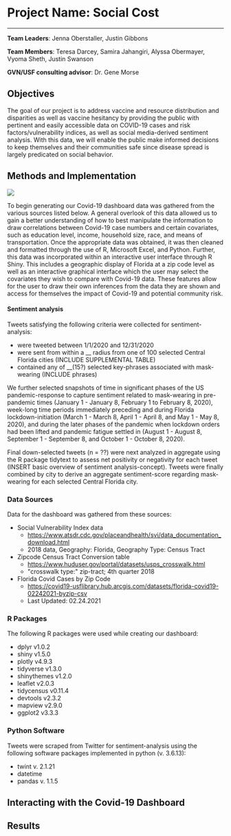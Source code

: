 # Project Name: Social Cost
---
**Team Leaders**: Jenna Oberstaller, Justin Gibbons

**Team Members**:  Teresa Darcey, Samira Jahangiri, Alyssa Obermayer, Vyoma Sheth, Justin Swanson

**GVN/USF consulting advisor**: Dr. Gene Morse

## Objectives

The goal of our project is to address vaccine and resource distribution and disparities as well as vaccine hesitancy by providing the public with pertinent and easily accessible data on COVID-19 cases and risk factors/vulnerability indices, as well as social media-derived sentiment analysis. With this data, we will enable the public  make informed decisions to keep themselves and their communities safe since disease spread is largely predicated on social behavior. 

## Methods and Implementation

![](https://i.imgur.com/0HaQGtD.png)

To begin generating our Covid-19 dashboard data was gathered from the various sources listed below. A general overlook of this data allowed us to gain a better understanding of how to best manipulate the information to draw correlations between Covid-19 case numbers and certain covariates, such as education level, income, household size, race, and means of transportation. Once the appropriate data was obtained, it was then cleaned and formatted through the use of R, Microsoft Excel, and Python. Further, this data was incorporated within an interactive user interface through R Shiny. This includes a geographic display of Florida at a zip code level as well as an interactive graphical interface which the user may select the covariates they wish to compare with Covid-19 data. These features allow for the user to draw their own inferences from the data they are shown and access for themselves the impact of Covid-19 and potential community risk.

#### Sentiment analysis
Tweets satisfying the following criteria were collected for sentiment-analysis:
  - were tweeted between 1/1/2020 and 12/31/2020
  - were sent from within a __ radius from one of 100 selected Central Florida cities (INCLUDE SUPPLEMENTAL TABLE)
  - contained any of __(15?) selected key-phrases associated with mask-wearing (INCLUDE phrases)

We further selected snapshots of time in significant phases of the US pandemic-response to capture sentiment related to mask-wearing in pre-pandemic times (January 1 - January 8, February 1 to February 8, 2020), week-long time periods immediately preceding and during Florida lockdown-initiation (March 1 - March 8, April 1 - April 8, and May 1 - May 8, 2020), and during the later phases of the pandemic when lockdown orders had been lifted and pandemic fatigue settled in (August 1 - August 8, September 1 - September 8, and October 1 - October 8, 2020). 

Final down-selected tweets (n = ??) were next analyzed in aggregate using the R package tidytext to assess net positivity or negativity for each tweet (INSERT basic overview of sentiment analysis-concept). Tweets were finally combined by city to derive an aggregate sentiment-score regarding mask-wearing for each selected Central Florida city. 

### Data Sources

Data for the dashboard was gathered from these sources:

- Social Vulnerability Index data
  - https://www.atsdr.cdc.gov/placeandhealth/svi/data_documentation_download.html
  - 2018 data, Geography: Florida, Geography Type: Census Tract
- Zipcode Census Tract Conversion table
  - https://www.huduser.gov/portal/datasets/usps_crosswalk.html
  - "crosswalk type:" zip-tract; 4th quarter 2018
- Florida Covid Cases by Zip Code
  - https://covid19-usflibrary.hub.arcgis.com/datasets/florida-covid19-02242021-byzip-csv
  - Last Updated: 02.24.2021

  
### R Packages

The following R packages were used while creating our dashboard:

- dplyr v1.0.2
- shiny v1.5.0
- plotly v4.9.3
- tidyverse v1.3.0
- shinythemes v1.2.0
- leaflet v2.0.3
- tidycensus v0.11.4
- devtools v2.3.2
- mapview v2.9.0
- ggplot2 v3.3.3

### Python Software

Tweets were scraped from Twitter for sentiment-analysis using the following software packages implemented in python (v. 3.6.13):

- twint v. 2.1.21
- datetime
- pandas v. 1.1.5

## Interacting with the Covid-19 Dashboard



## Results 

